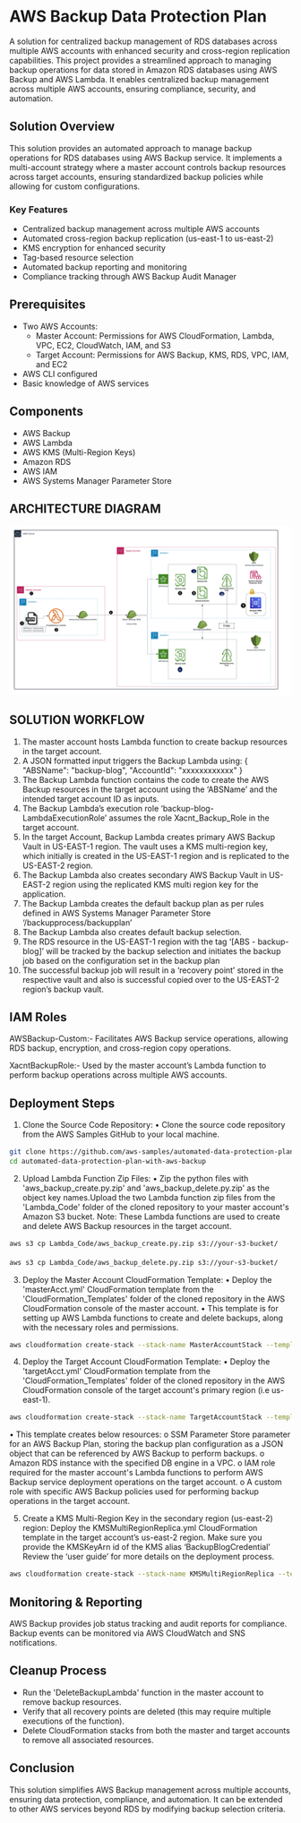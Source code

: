# AWS Backup Data Protection Plan

A solution for centralized backup management of RDS databases across multiple AWS accounts with enhanced security and cross-region replication capabilities. This project provides a streamlined approach to managing backup operations for data stored in Amazon RDS databases using AWS Backup and AWS Lambda. It enables centralized backup management across multiple AWS accounts, ensuring compliance, security, and automation.

## Solution Overview

This solution provides an automated approach to manage backup operations for RDS databases using AWS Backup service. It implements a multi-account strategy where a master account controls backup resources across target accounts, ensuring standardized backup policies while allowing for custom configurations.

### Key Features

- Centralized backup management across multiple AWS accounts
- Automated cross-region backup replication (us-east-1 to us-east-2)
- KMS encryption for enhanced security
- Tag-based resource selection
- Automated backup reporting and monitoring
- Compliance tracking through AWS Backup Audit Manager

## Prerequisites

- Two AWS Accounts:
  - Master Account: Permissions for AWS CloudFormation, Lambda, VPC, EC2, CloudWatch, IAM, and S3
  - Target Account: Permissions for AWS Backup, KMS, RDS, VPC, IAM, and EC2
- AWS CLI configured
- Basic knowledge of AWS services

## Components

- AWS Backup
- AWS Lambda
- AWS KMS (Multi-Region Keys)
- Amazon RDS
- AWS IAM
- AWS Systems Manager Parameter Store

## ARCHITECTURE DIAGRAM

![alt text](architecture_diagram.png)

## SOLUTION WORKFLOW

1.	The master account hosts Lambda function to create backup resources in the target account. 
2.	A JSON formatted input triggers the Backup Lambda using:
{
  "ABSName": "backup-blog",
  "AccountId": "xxxxxxxxxxxx"
}
3.	The Backup Lambda function contains the code to create the AWS Backup resources in the target account using the ‘ABSName’ and the intended target account ID as inputs. 
4.	The Backup Lambda’s execution role ‘backup-blog-LambdaExecutionRole’ assumes the role Xacnt_Backup_Role in the target account.
5.	In the target Account, Backup Lambda creates primary AWS Backup Vault in US-EAST-1 region. The vault uses a KMS multi-region key, which initially is created in the US-EAST-1 region and is replicated to the US-EAST-2 region.
6.	The Backup Lambda also creates secondary AWS Backup Vault in US-EAST-2 region using the replicated KMS multi region key for the application. 
7.	The Backup Lambda creates the default backup plan as per rules defined in AWS Systems Manager Parameter Store ‘/backupprocess/backupplan’
8.	The Backup Lambda also creates default backup selection.
9.	The RDS resource in the US-EAST-1 region with the tag ‘[ABS - backup-blog]’ will be tracked by the backup selection and initiates the backup job based on the configuration set in the backup plan 
10.	The successful backup job will result in a ‘recovery point’ stored in the respective vault and also is successful copied over to the US-EAST-2 region’s backup vault.

## IAM Roles

AWSBackup-Custom:-
Facilitates AWS Backup service operations, allowing RDS backup, encryption, and cross-region copy operations.

XacntBackupRole:-
Used by the master account’s Lambda function to perform backup operations across multiple AWS accounts.

## Deployment Steps

1.	Clone the Source Code Repository:
•	Clone the source code repository from the AWS Samples GitHub to your local machine.

```bash
git clone https://github.com/aws-samples/automated-data-protection-plan-with-aws-backup.git
cd automated-data-protection-plan-with-aws-backup
```

2.	Upload Lambda Function Zip Files:
•	Zip the python files with 'aws_backup_create.py.zip' and 'aws_backup_delete.py.zip' as the object key names.Upload the two Lambda function zip files from the 'Lambda_Code' folder of the cloned repository to your master account's Amazon S3 bucket. 
Note: These Lambda functions are used to create and delete AWS Backup resources in the target account.

```bash
aws s3 cp Lambda_Code/aws_backup_create.py.zip s3://your-s3-bucket/

aws s3 cp Lambda_Code/aws_backup_delete.py.zip s3://your-s3-bucket/
```

3.	Deploy the Master Account CloudFormation Template:
•	Deploy the 'masterAcct.yml' CloudFormation template from the 'CloudFormation_Templates' folder of the cloned repository in the AWS CloudFormation console of the master account. 
•	This template is for setting up AWS Lambda functions to create and delete backups, along with the necessary roles and permissions.

```bash
aws cloudformation create-stack --stack-name MasterAccountStack --template-body file://CloudFormation_Templates/masterAcct.yml
```

4.	Deploy the Target Account CloudFormation Template:
•	Deploy the 'targetAcct.yml' CloudFormation template from the 'CloudFormation_Templates' folder of the cloned repository in the AWS CloudFormation console of the target account's primary region (i.e us-east-1). 

```bash
aws cloudformation create-stack --stack-name TargetAccountStack --template-body file://CloudFormation_Templates/targetAcct.yml
```

•	This template creates below resources:
o	SSM Parameter Store parameter for an AWS Backup Plan, storing the backup plan configuration as a JSON object that can be referenced by AWS Backup to perform backups. 
o	Amazon RDS instance with the specified DB engine in a VPC.
o	IAM role required for the master account's Lambda functions to perform AWS Backup service deployment operations on the target account.
o	A custom role with specific AWS Backup policies used for performing backup operations in the target account.

5.	Create a KMS Multi-Region Key in the secondary region (us-east-2) region:
Deploy the KMSMultiRegionReplica.yml CloudFormation template in the target account’s us-east-2 region. Make sure you provide the KMSKeyArn id of the KMS alias ‘BackupBlogCredential’ Review the ‘user guide’ for more details on the deployment process.

```bash
aws cloudformation create-stack --stack-name KMSMultiRegionReplica --template-body file://CloudFormation_Templates/KMSMultiRegionReplica.yml
```

## Monitoring & Reporting
AWS Backup provides job status tracking and audit reports for compliance. Backup events can be monitored via AWS CloudWatch and SNS notifications.

## Cleanup Process
- Run the 'DeleteBackupLambda' function in the master account to remove backup resources.
- Verify that all recovery points are deleted (this may require multiple executions of the function).
- Delete CloudFormation stacks from both the master and target accounts to remove all associated resources.

## Conclusion
This solution simplifies AWS Backup management across multiple accounts, ensuring data protection, compliance, and automation. It can be extended to other AWS services beyond RDS by modifying backup selection criteria.
